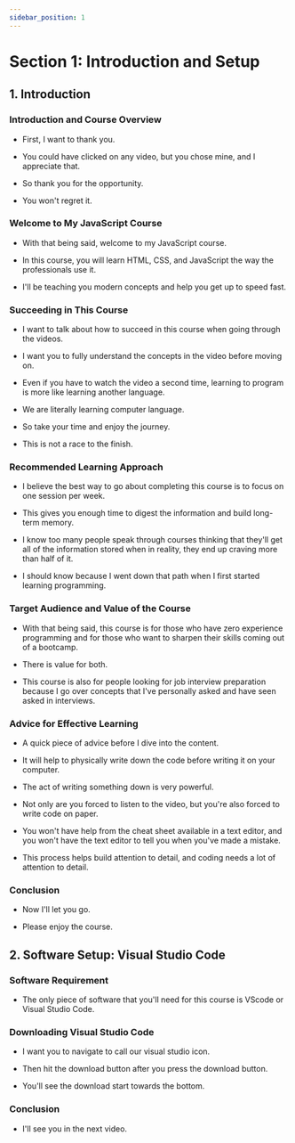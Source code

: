 ```yaml
---
sidebar_position: 1
---
```


# Section 1: Introduction and Setup

## 1. Introduction

### Introduction and Course Overview

- First, I want to thank you.

- You could have clicked on any video, but you chose mine, and I appreciate that.

- So thank you for the opportunity.

- You won't regret it.

### Welcome to My JavaScript Course

- With that being said, welcome to my JavaScript course.

- In this course, you will learn HTML, CSS, and JavaScript the way the professionals use it.

- I'll be teaching you modern concepts and help you get up to speed fast.

### Succeeding in This Course

- I want to talk about how to succeed in this course when going through the videos.

- I want you to fully understand the concepts in the video before moving on.

- Even if you have to watch the video a second time, learning to program is more like learning another language.

- We are literally learning computer language.

- So take your time and enjoy the journey.

- This is not a race to the finish.

### Recommended Learning Approach

- I believe the best way to go about completing this course is to focus on one session per week.

- This gives you enough time to digest the information and build long-term memory.

- I know too many people speak through courses thinking that they'll get all of the information stored when in reality, they end up craving more than half of it.

- I should know because I went down that path when I first started learning programming.

### Target Audience and Value of the Course

- With that being said, this course is for those who have zero experience programming and for those who want to sharpen their skills coming out of a bootcamp.

- There is value for both.

- This course is also for people looking for job interview preparation because I go over concepts that I've personally asked and have seen asked in interviews.

### Advice for Effective Learning

- A quick piece of advice before I dive into the content.

- It will help to physically write down the code before writing it on your computer.

- The act of writing something down is very powerful.

- Not only are you forced to listen to the video, but you're also forced to write code on paper.

- You won't have help from the cheat sheet available in a text editor, and you won't have the text editor to tell you when you've made a mistake.

- This process helps build attention to detail, and coding needs a lot of attention to detail.

### Conclusion

- Now I'll let you go.

- Please enjoy the course.

## 2. Software Setup: Visual Studio Code

### Software Requirement

- The only piece of software that you'll need for this course is VScode or Visual Studio Code.

### Downloading Visual Studio Code

- I want you to navigate to call our visual studio icon.

- Then hit the download button after you press the download button.

- You'll see the download start towards the bottom.

### Conclusion

- I'll see you in the next video.
